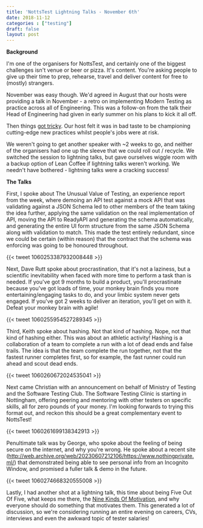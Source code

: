 ```yaml
---
title: 'NottsTest Lightning Talks - November 6th'
date: 2018-11-12
categories : ["testing"]
draft: false
layout: post
---
```


**Background**  
  
I'm one of the organisers for NottsTest, and certainly one of the biggest challenges isn't venue or beer or pizza. It's content. You're asking people to give up their time to prep, rehearse, travel and deliver content for free to (mostly) strangers.  
  
November was easy though. We'd agreed in August that our hosts were providing a talk in November - a retro on implementing Modern Testing as practice across all of Engineering. This was a follow-on from the talk their Head of Engineering had given in early summer on his plans to kick it all off.  
  
Then things [got tricky](https://www.nottinghampost.com/news/business/student-discount-giant-unidays-could-2136980). Our host felt it was in bad taste to be championing cutting-edge new practices whilst people's jobs were at risk.  
  
We weren't going to get another speaker with ~2 weeks to go, and neither of the organisers had one up the sleeve that we could roll out / recycle. We switched the session to lightning talks, but gave ourselves wiggle room with a backup option of Lean Coffee if lightning talks weren't working. We needn't have bothered - lightning talks were a cracking success!  
  
**The Talks**  
  
First, I spoke about The Unusual Value of Testing, an experience report from the week, where demoing an API test against a mock API that was validating against a JSON Schema led to other members of the team taking the idea further, applying the same validation on the real implementation of API, moving the API to ReadyAPI and generating the schema automatically, and generating the entire UI form structure from the same JSON Schema along with validation to match. This made the test entirely redundant, since we could be certain (within reason) that the contract that the schema was enforcing was going to be honoured throughout.  
  
{{< tweet 1060253387932008448 >}}

  
Next, Dave Rutt spoke about procrastination, that it's not a laziness, but a scientific inevitability when faced with more time to perform a task than is needed. If you've got 9 months to build a product, you'll procrastinate because you've got loads of time, your monkey brain finds you more entertaining/engaging tasks to do, and your limbic system never gets engaged. If you've got 2 weeks to deliver an iteration, you'll get on with it. Defeat your monkey brain with agile!  
  
{{< tweet 1060255954527289345 >}}
  
  
Third, Keith spoke about hashing. Not that kind of hashing. Nope, not that kind of hashing either. This was about an athletic activity! Hashing is a collaboration of a team to complete a run with a lot of dead ends and false trails. The idea is that the team complete the run together, not that the fastest runner completes first, so for example, the fast runner could run ahead and scout dead ends.  
  
{{< tweet 1060260672024535041 >}}
  
  
Next came Christian with an announcement on behalf of Ministry of Testing and the Software Testing Club. The Software Testing Clinic is starting in Nottingham, offering peering and mentoring with other testers on specific skills, all for zero pounds of your money. I'm looking forwards to trying this format out, and reckon this should be a great complementary event to NottsTest!  

{{< tweet 1060261699138342913 >}}

  
Penultimate talk was by George, who spoke about the feeling of being secure on the internet, and why you're wrong. He spoke about a recent site (http://web.archive.org/web/20230607212106/https://www.nothingprivate.ml/) that demonstrated being able to see personal info from an Incognito Window, and promised a fuller talk & demo in the future.
  
{{< tweet 1060274668320555008 >}}

  
Lastly, I had another shot at a lightning talk, this time about being Five Out Of Five, what keeps me there, the [Nine Kinds Of Motivation](https://www.lifehack.org/articles/productivity/6-types-of-motivation-explained.html), and why everyone should do something that motivates them. This generated a lot of discussion, so we're considering running an entire evening on careers, CVs, interviews and even the awkward topic of tester salaries!